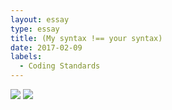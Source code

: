 ```yaml
---
layout: essay
type: essay
title: (My syntax !== your syntax)
date: 2017-02-09
labels:
  - Coding Standards
---
```


<img class="ui medium left floated image" src="../images/coding_standard">

<img class="ui medium right floated image" src="../images/two_types">

